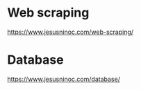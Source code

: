 # Web scraping
https://www.jesusninoc.com/web-scraping/

# Database
https://www.jesusninoc.com/database/
